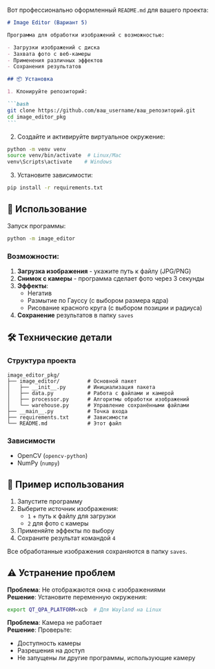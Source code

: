 Вот профессионально оформленный `README.md` для вашего проекта:

````markdown
# Image Editor (Вариант 5)

Программа для обработки изображений с возможностью:

- Загрузки изображений с диска
- Захвата фото с веб-камеры
- Применения различных эффектов
- Сохранения результатов

## 📦 Установка

1. Клонируйте репозиторий:

```bash
git clone https://github.com/ваш_username/ваш_репозиторий.git
cd image_editor_pkg
```
````

2. Создайте и активируйте виртуальное окружение:

```bash
python -m venv venv
source venv/bin/activate  # Linux/Mac
venv\Scripts\activate    # Windows
```

3. Установите зависимости:

```bash
pip install -r requirements.txt
```

## 🚀 Использование

Запуск программы:

```bash
python -m image_editor
```

### Возможности:

1. **Загрузка изображения** - укажите путь к файлу (JPG/PNG)
2. **Снимок с камеры** - программа сделает фото через 3 секунды
3. **Эффекты**:
   - Негатив
   - Размытие по Гауссу (с выбором размера ядра)
   - Рисование красного круга (с выбором позиции и радиуса)
4. **Сохранение** результатов в папку `saves`

## 🛠 Технические детали

### Структура проекта

```
image_editor_pkg/
├── image_editor/         # Основной пакет
│   ├── __init__.py       # Инициализация пакета
│   ├── data.py           # Работа с файлами и камерой
│   ├── processor.py      # Алгоритмы обработки изображений
│   └── warehouse.py      # Управление сохранёнными файлами
├── __main__.py           # Точка входа
├── requirements.txt      # Зависимости
└── README.md             # Этот файл
```

### Зависимости

- OpenCV (`opencv-python`)
- NumPy (`numpy`)

## 📝 Пример использования

1. Запустите программу
2. Выберите источник изображения:
   - `1` + путь к файлу для загрузки
   - `2` для фото с камеры
3. Применяйте эффекты по выбору
4. Сохраните результат командой `4`

Все обработанные изображения сохраняются в папку `saves`.

## ⚠️ Устранение проблем

**Проблема**: Не отображаются окна с изображениями  
**Решение**: Установите переменную окружения:

```bash
export QT_QPA_PLATFORM=xcb  # Для Wayland на Linux
```

**Проблема**: Камера не работает  
**Решение**: Проверьте:

- Доступность камеры
- Разрешения на доступ
- Не запущены ли другие программы, использующие камеру
